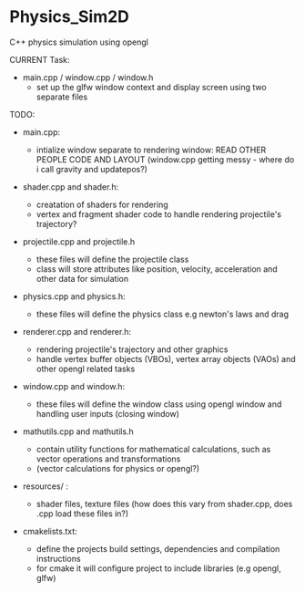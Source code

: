 # Physics_Sim2D
C++ physics simulation using opengl

CURRENT Task:

- main.cpp / window.cpp / window.h
	- set up the glfw window context and display screen using two separate files


TODO:

- main.cpp:
	- intialize window separate to rendering window: READ OTHER PEOPLE CODE AND LAYOUT (window.cpp getting messy - where do i call gravity and updatepos?)

- shader.cpp and shader.h:
	- creatation of shaders for rendering
	- vertex and fragment shader code to handle rendering projectile's trajectory?

- projectile.cpp and projectile.h
	- these files will define the projectile class
	- class will store attributes like position, velocity, acceleration and other data for simulation

- physics.cpp and physics.h:
	- these files will define the physics class e.g newton's laws and drag

- renderer.cpp and renderer.h:
	- rendering projectile's trajectory and other graphics
	- handle vertex buffer objects (VBOs), vertex array objects (VAOs) and other opengl related tasks

- window.cpp and window.h:
	- these files will define the window class using opengl window and handling user inputs (closing window)

- mathutils.cpp and mathutils.h
	- contain utility functions for mathematical calculations, such as vector operations and transformations
	- (vector calculations for physics or opengl?)

- resources/ :
	- shader files, texture files (how does this vary from shader.cpp, does .cpp load these files in?)

- cmakelists.txt:
	- define the projects build settings, dependencies and compilation instructions
	- for cmake it will configure project to include libraries (e.g opengl, glfw)

